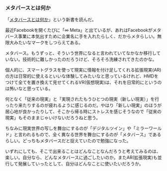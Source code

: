 ### メタバースとは何か
「[メタバースとは何か](https://www.amazon.co.jp/dp/4334045847/)」という新書を読んだ。

最近Facebookを開くたびに「∞ Meta」と出ているが、あれはFacebookがメタバース事業に本気出すために企業名に手を入れたらしく、だからメタらしい。無限大みたいなマークをしつらえてある。

メタバース。もうずっと、そういう世界になると言われていてなかなか移行していない。技術的に難しかったのだろうけど、そろそろ洗練されてきたのかな。

個人的に、スマートグラスを使って現実に情報を付け足してくれる拡張現実(AR)の方は日常的に使えるといいな体験してみたいなと思っているけれど、HMDをつけて全てを置き換えて見せてくれるVR(仮想現実)は、それを日常的にというのは怖いなと思っている。　

何となく「従来の現実」と「実現されたもうひとつの現実（新しい現実）」を行ったり来たりするのが疲れるように感じるのだ。やはり「新しい現実」のほうが居心地が良かったりして、そこから帰る時にストレスを感じそうなので「従来の現実」もそのままじゃいけないだろうねと思う。

ちなみに現実世界の写しを舞台にするのが「デジタルツイン」や「ミラーワールド」と言われるもので、全く異なる世界を舞台にするのが「メタバース」であるらしい。どっちもメタバースだと捉えていたので勉強になった。

いずれにしても、そこで出来ることはどんなことなんだろうと考えてみるのは、楽しい。自分なら、どんなメタバースに過ごしたいのか。またAR(拡張現実)も並行して発展していったとして、自分はどんなことに使いたいだろうか。
